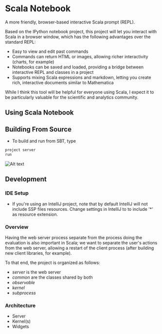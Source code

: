 Scala Notebook
==============

A more friendly, browser-based interactive Scala prompt (REPL).

Based on the IPython notebook project, this project will let you interact with Scala in a browser window, which has the following advantages over the standard REPL:

* Easy to view and edit past commands
* Commands can return HTML or images, allowing richer interactivity (charts, for example)
* Notebooks can be saved and loaded, providing a bridge between interactive REPL and classes in a project
* Supports mixing Scala expressions and markdown, letting you create rich, interactive documents similar to Mathematica

While I think this tool will be helpful for everyone using Scala, I expect it to be particularly valuable for the scientific and analytics community.


Using Scala Notebook
----------------------

## Building From Source
* To build and run from SBT, type

```scala
project server
run
```

![Alt text](http://i.imgur.com/8wnrP34.png)

Development
-----------

### IDE Setup

* If you're using an IntelliJ project, note that by default IntelliJ will not include SSP files resources. Change settings in IntelliJ to to include '*' as resource extension.

### Overview

Having the web server process separate from the process doing the evaluation is also important in Scala; we want to separate
the user's actions from the web server, allowing a restart of the client process (after building new client libraries, for example).

To that end, the project is organized as follows:
* *server* is the web server
* *common* are the classes shared by both
* *observable* 
* *kernel*
* *subprocess*


### Architecture

* Server
* Kernel(s)
* Widgets
